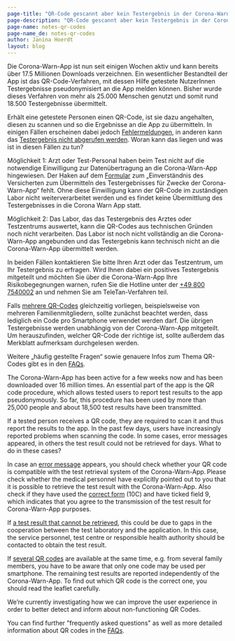 ```yaml
---
page-title: "QR-Code gescannt aber kein Testergebnis in der Corona-Warn-App" 
page-description: "QR-Code gescannt aber kein Testergebnis in der Corona-Warn-App" 
page-name: notes-qr-codes
page-name_de: notes-qr-codes
author: Janina Hoerdt
layout: blog
---
```


Die Corona-Warn-App ist nun seit einigen Wochen aktiv und kann bereits über 17.5 Millionen Downloads verzeichnen. Ein wesentlicher Bestandteil der App ist das QR-Code-Verfahren, mit dessen Hilfe getestete NutzerInnen Testergebnisse pseudonymisiert an die App melden können. Bisher wurde dieses Verfahren von mehr als 25.000 Menschen genutzt und somit rund 18.500 Testergebnisse übermittelt.  
<!-- overview -->


Erhält eine getestete Personen einen QR-Code, ist sie dazu angehalten, diesen zu scannen und so die Ergebnisse an die App zu übermitteln. In einigen Fällen erscheinen dabei jedoch [Fehlermeldungen](https://www.coronawarn.app/de/faq/#qr_test), in anderen kann das [Testergebnis nicht abgerufen werden](https://www.coronawarn.app/de/faq/#qr_test). Woran kann das liegen und was ist in diesen Fällen zu tun?

Möglichkeit 1: Arzt oder Test-Personal haben beim Test nicht auf die notwendige Einwilligung zur Datenübertragung an die Corona-Warn-App hingewiesen. Der Haken auf dem [Formular](https://github.com/corona-warn-app/cwa-documentation/issues/400#issuecomment-669937832) zum „Einverständnis des Versicherten zum Übermitteln des Testergebnisses für Zwecke der Corona-Warn-App“ fehlt. Ohne diese Einwilligung kann der QR-Code im zuständigen Labor nicht weiterverarbeitet werden und es findet keine Übermittlung des Testergebnisses in die Corona Warn App statt.

Möglichkeit 2: Das Labor, das das Testergebnis des Arztes oder Testzentrums auswertet, kann die QR-Codes aus technischen Gründen noch nicht verarbeiten. Das Labor ist noch nicht vollständig an die Corona-Warn-App angebunden und das Testergebnis kann technisch nicht an die Corona-Warn-App übermittelt werden.

In beiden Fällen kontaktieren Sie bitte Ihren Arzt oder das Testzentrum, um Ihr Testergebnis zu erfragen. Wird Ihnen dabei ein positives Testergebnis mitgeteilt und möchten Sie über die Corona-Warn-App Ihre Risikobegegnungen warnen, rufen Sie die Hotline unter der [+49 800 7540002](tel:+498007540002) an und nehmen Sie am TeleTan-Verfahren teil.

Falls [mehrere QR-Codes](https://www.coronawarn.app/de/faq/#QRcodes) gleichzeitig vorliegen, beispielsweise von mehreren Familienmitgliedern, sollte zunächst beachtet werden, dass lediglich ein Code pro Smartphone verwendet werden darf. Die übrigen Testergebnisse werden unabhängig von der Corona-Warn-App mitgeteilt. Um herauszufinden, welcher QR-Code der richtige ist, sollte außerdem das Merkblatt aufmerksam durchgelesen werden. 

Weitere „häufig gestellte Fragen“ sowie genauere Infos zum Thema QR-Codes gibt es in den [FAQs](https://www.coronawarn.app/de/faq/). 





The Corona-Warn-App has been active for a few weeks now and has been downloaded over 16 million times. An essential part of the app is the QR code procedure, which allows tested users to report test results to the app pseudonymously. So far, this procedure has been used by more than 25,000 people and about 18,500 test results have been transmitted. 

If a tested person receives a QR code, they are required to scan it and thus report the results to the app. In the past few days, users have increasingly reported problems when scanning the code. In some cases, error messages appeared, in others the test result could not be retrieved for days. What to do in these cases? 

In case an [error message](https://www.coronawarn.app/en/faq/#qr_test) appears, you should check whether your QR code is compatible with the test retrieval system of the Corona-Warn-App. Please check whether the medical personnel have explicitly pointed out to you that it is possible to retrieve the test result with the Corona-Warn-App. Also check if they have used the [correct form](https://github.com/corona-warn-app/cwa-documentation/issues/400#issuecomment-669937832) (10C) and have ticked field 9, which indicates that you agree to the transmission of the test result for Corona-Warn-App purposes. 

If [a test result that cannot be retrieved](https://www.coronawarn.app/en/faq/#qr_test), this could be due to gaps in the cooperation between the test laboratory and the application. In this case, the service personnel, test centre or responsible health authority should be contacted to obtain the test result. 

If [several QR codes](https://www.coronawarn.app/en/faq/#QRcodes) are available at the same time, e.g. from several family members, you have to be aware that only one code may be used per smartphone. The remaining test results are reported independently of the Corona-Warn-App. To find out which QR code is the correct one, you should read the leaflet carefully. 

We’re currently investigating how we can improve the user experience in order to better detect and inform about non-functioning QR Codes. 

You can find further "frequently asked questions" as well as more detailed information about QR codes in the [FAQs](https://www.coronawarn.app/en/faq/). 